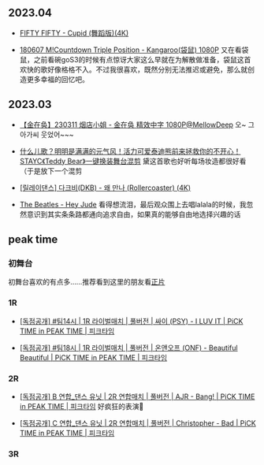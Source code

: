 ## 2023.04

- [FIFTY FIFTY - Cupid (舞蹈版)(4K)](https://www.bilibili.com/video/BV1mY4y1X7S2) 

- [180607 M!Countdown Triple Position - Kangaroo(袋鼠) 1080P](https://www.bilibili.com/video/BV1kW411A73Q) 又在看袋鼠，之前看碗goS3的时候有点惊讶大家这么早就在为解散做准备，袋鼠这首欢快的歌好像格格不入。不过我很喜欢，既然分别无法推迟或避免，那么就创造更多幸福的回忆吧。<!-- 4.8 -->

## 2023.03

- [【金在奂】230311 烟店小姐 - 金在奂 精效中字 1080P@MellowDeep](https://www.bilibili.com/video/BV1zX4y1S72L) 오~ 그 아가씨 웃었어~~~

- [什么儿歌？明明是满满的元气风！活力可爱泰迪熊前来拯救你的不开心！STAYC《Teddy Bear》一键换装舞台混剪](https://www.bilibili.com/video/BV1t84y1g7Z9) 黛这首歌也好听每场妆造都很好看（于是放下一个混剪

- [[릴레이댄스] 다크비(DKB) - 왜 만나 (Rollercoaster) (4K)](https://www.youtube.com/watch?v=bp084pXr-tU)

- [The Beatles - Hey Jude](https://www.youtube.com/watch?v=A_MjCqQoLLA) 看得想流泪，最后观众围上去唱lalala的时候，我忽然意识到其实条条路都通向追求自由，如果真的能够自由地选择兴趣的话

## peak time

### 初舞台<!-- {docsify-ignore} -->

初舞台喜欢的有点多……推荐看到这里的朋友看[正片](https://www.bilibili.com/video/BV1qM411n7AW)

### 1R<!-- {docsify-ignore} -->

- [[독점공개] #팀14시 | 1R 라이벌매치 | 풀버전 | 싸이 (PSY) - I LUV IT | PiCK TIME in PEAK TIME | 피크타임](https://www.youtube.com/watch?v=wsPONX_QnTo) 

- [[독점공개] #팀18시 | 1R 라이벌매치 | 풀버전 | 온앤오프 (ONF) - Beautiful Beautiful | PiCK TIME in PEAK TIME | 피크타임](https://www.youtube.com/watch?v=tWBycHUV4aY)

### 2R<!-- {docsify-ignore} -->

- [[독점공개] B 연합_댄스 유닛 | 2R 연합매치 | 풀버전 | AJR - Bang! | PiCK TIME in PEAK TIME | 피크타임](https://www.youtube.com/watch?v=4yGiw96Eb1Q) 好疯狂的表演🥺

- [[독점공개] C 연합_댄스 유닛 | 2R 연합매치 | 풀버전 | Christopher - Bad | PiCK TIME in PEAK TIME | 피크타임](https://www.youtube.com/watch?v=cl4cl_esnjU)

### 3R<!-- {docsify-ignore} -->